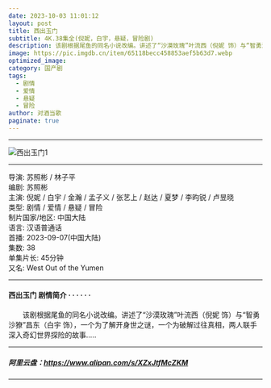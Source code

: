 ```yaml
---
date: 2023-10-03 11:01:12
layout: post
title: 西出玉门
subtitle: 4K.38集全(倪妮，白宇，悬疑，冒险剧) 
description: 该剧根据尾鱼的同名小说改编。讲述了“沙漠玫瑰”叶流西（倪妮 饰）与“智勇沙獠”昌东（白宇 饰），一个为了解开身世之谜，一个为破解过往真相，两人联手深入奇幻世界探险的故事...
image: https://pic.imgdb.cn/item/65118becc458853aef5b63d7.webp
optimized_image: 
category: 国产剧
tags:
  - 剧情
  - 爱情
  - 悬疑
  - 冒险
author: 对酒当歌
paginate: true
---
```


---

![西出玉门1](https://www.wpzysq.com/upload/attach/202309/89921_88DJ48ZGC4V3DDQ._webp)

---

导演: 苏照彬 / 林子平  
编剧: 苏照彬  
主演: 倪妮 / 白宇 / 金瀚 / 孟子义 / 张艺上 / 赵达 / 夏梦 / 李昀锐 / 卢昱晓  
类型: 剧情 / 爱情 / 悬疑 / 冒险  
制片国家/地区: 中国大陆  
语言: 汉语普通话  
首播: 2023-09-07(中国大陆)  
集数: 38  
单集片长: 45分钟  
又名: West Out of the Yumen  

---

#### 西出玉门 剧情简介 · · · · · ·

　　该剧根据尾鱼的同名小说改编。讲述了“沙漠玫瑰”叶流西（倪妮 饰）与“智勇沙獠”昌东（白宇 饰），一个为了解开身世之谜，一个为破解过往真相，两人联手深入奇幻世界探险的故事.....  

---

##### 阿里云盘：<https://www.alipan.com/s/XZxJtfMcZKM>

---

